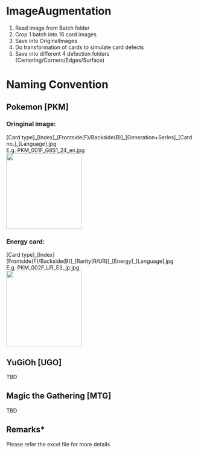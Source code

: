 # ImageAugmentation
  1. Read image from Batch folder
  2. Crop 1 batch into 16 card images
  3. Save into OriginalImages
  4. Do transformation of cards to simulate card defects
  5. Save into different 4 defection folders (Centering/Corners/Edges/Surface)
  
  
# Naming Convention
## Pokemon [PKM]
### Oringinal image:<br /> 
[Card type]\_[Index]\_[Frontside(F)/Backside(B)]\_[Generation+Series]\_[Card no.]\_[Language].jpg<br />
E.g. PKM_001F_G8S1_24_en.jpg<br />
<img src="https://tcg.pokemon.com/assets/img/expansions/sword-shield/cards/en-us/SWSH1_24-2x.jpg" width="200" /><br />
### Energy card:<br /> 
[Card type]\_[Index][Frontside(F)/Backside(B)]\_[Rarity(R/UR)]\_[Energy]\_[Language].jpg<br />
E.g. PKM_002F_UR_E3_jp.jpg<br />
<img src="https://den-cards.pokellector.com/308/Fighting-Energy.S5A.96.37943.png" width="200" /><br />
## YuGiOh [UGO]
TBD
## Magic the Gathering [MTG]
TBD<br />
## Remarks*
Please refer the excel file for more details
